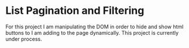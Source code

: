 # List Pagination and Filtering
For this project I am manipulating the DOM in order to hide and show html buttons to I am adding to the page dynamically. This project is currently under process. 
